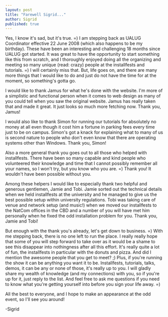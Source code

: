 ```yaml
---
layout: post
title: "Farewell Sigrid..."
author: Sigrid
published: true
---
```


Yes, I know it's sad, but it's true. =) I am stepping back as UALUG Coordinator effective 22 June 2008 (which also happens to be my birthday). These have been an interesting and challenging 18 months since UALUG got started. It was great to have the opportunity to start something like this from scratch, and I thoroughly enjoyed doing all the organizing and meeting so many unique (read: crazy) people at the installfests and tutorials. =) I will certainly miss that. But, life goes on, and there are many more things that I would like to do and just do not have the time for at the moment, so something's gotta go.

I would like to thank Jamus for what he's done with the website. I'm more of a simplistic and functional person when it comes to web design as many of you could tell when you saw the original website. Jamus has really taken that and made it great. It just looks so much more fetching now. Thank you, Jamus!

I would also like to thank Simon for running our tutorials for absolutely no money at all even though it cost him a fortune in parking fees every time just to be on campus. Simon's got a knack for explaining what to many of us is second nature to people who don't even know that there are operating systems other than Windows. Thank you, Simon!

Also a more general thank you goes out to all those who helped with installfests. There have been so many capable and kind people who volunteered their knowledge and time that I cannot possibly remember all your names, so I won't try, but you know who you are. =) Thank you! It wouldn't have been possible without you.

Among these helpers I would like to especially thank two helpful and generous gentlemen, Jamie and Tobi. Jamie sorted out the technical details when we held installfests at the university and he managed to give us the best possible setup within university regulations. Tobi was taking care of venue and network setup (and music!) when we moved our installfests to the NatCom offices in the CBD and a number of you will have met him personally when he fixed the odd installation problem for you. Thank you, Jamie and Tobi!

But enough with the thank you's already, let's get down to business. =) With me stepping back, there is no one left to run the place. I really really hope that some of you will step forward to take over as it would be a shame to see this disappear into nothingness after all this effort. It's really quite a lot of fun, the installfests in particular with the donuts and pizza. And did I mention the awesome people that you get to meet? ;) Plus, if you're running the show it can be anything you want it to be. Installfests, tutorials, talks, demos, it can be any or none of those, it's really up to you. I will gladly share my wealth of knowledge (and my connections) with you, so if you're up for it, just reply to the list. And feel free to ask me questions if you need to know what you're getting yourself into before you sign your life away. =)

All the best to everyone, and I hope to make an appearance at the odd event, so I'll see you around!

-Sigrid
